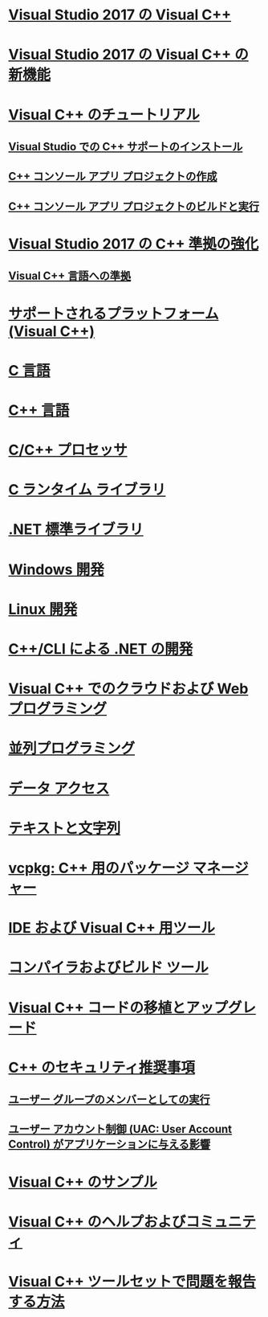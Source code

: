 # [Visual Studio 2017 の Visual C++](visual-cpp-in-visual-studio.md)
# [Visual Studio 2017 の Visual C++ の新機能](what-s-new-for-visual-cpp-in-visual-studio.md)
# [Visual C++ のチュートリアル](build/vscpp-step-0-installation.md)
## [Visual Studio での C++ サポートのインストール](build/vscpp-step-0-installation.md)
## [C++ コンソール アプリ プロジェクトの作成](build/vscpp-step-1-create.md)
## [C++ コンソール アプリ プロジェクトのビルドと実行](build/vscpp-step-2-build.md)
# [Visual Studio 2017 の C++ 準拠の強化](cpp-conformance-improvements-2017.md)
## [Visual C++ 言語への準拠](visual-cpp-language-conformance.md)
# [サポートされるプラットフォーム (Visual C++)](supported-platforms-visual-cpp.md)
# [C 言語](c-language/c-language-reference.md)
# [C++ 言語](cpp/cpp-language-reference.md)
# [C/C++ プロセッサ](preprocessor/c-cpp-preprocessor-reference.md)
# [C ランタイム ライブラリ](c-runtime-library/c-run-time-library-reference.md)
# [.NET 標準ライブラリ](standard-library/cpp-standard-library-reference.md)
# [Windows 開発](windows/overview-of-windows-programming-in-cpp.md)
# [Linux 開発](linux/download-install-and-setup-the-linux-development-workload.md)
# [C++/CLI による .NET の開発](dotnet/dotnet-programming-with-cpp-cli-visual-cpp.md)
# [Visual C++ でのクラウドおよび Web プログラミング](cloud/cloud-and-web-programming-in-visual-cpp.md)
# [並列プログラミング](parallel/parallel-programming-in-visual-cpp.md)
# [データ アクセス](data/data-access-in-cpp.md)
# [テキストと文字列](text/text-and-strings-in-visual-cpp.md)
# [vcpkg: C++ 用のパッケージ マネージャー](vcpkg.md)
# [IDE および Visual C++ 用ツール](ide/ide-and-tools-for-visual-cpp-development.md)
# [コンパイラおよびビルド ツール](build/building-c-cpp-programs.md)
# [Visual C++ コードの移植とアップグレード](porting/visual-cpp-porting-and-upgrading-guide.md)
# [C++ のセキュリティ推奨事項](security/security-best-practices-for-cpp.md)
## [ユーザー グループのメンバーとしての実行](security/running-as-a-member-of-the-users-group.md)
## [ユーザー アカウント制御 (UAC: User Account Control) がアプリケーションに与える影響](security/how-user-account-control-uac-affects-your-application.md)
# [Visual C++ のサンプル](visual-cpp-samples.md)
# [Visual C++ のヘルプおよびコミュニティ](visual-cpp-help-and-community.md)
# [Visual C++ ツールセットで問題を報告する方法](how-to-report-a-problem-with-the-visual-cpp-toolset.md)